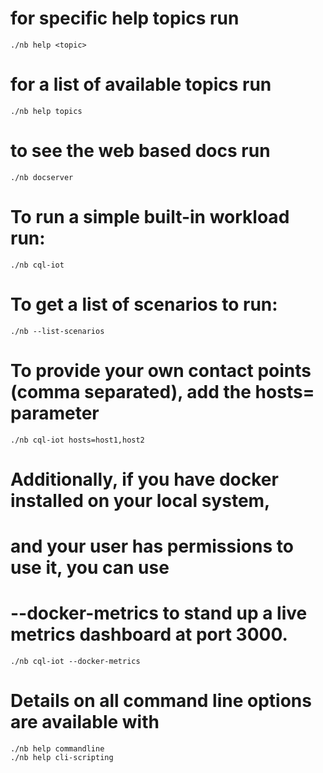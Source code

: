 # for specific help topics run
    ./nb help <topic>

# for a list of available topics run
    ./nb help topics

# to see the web based docs run
    ./nb docserver

# To run a simple built-in workload run:
    ./nb cql-iot

# To get a list of scenarios to run:
    ./nb --list-scenarios

# To provide your own contact points (comma separated), add the hosts= parameter
    ./nb cql-iot hosts=host1,host2

# Additionally, if you have docker installed on your local system,
# and your user has permissions to use it, you can use
# --docker-metrics to stand up a live metrics dashboard at port 3000.

    ./nb cql-iot --docker-metrics

# Details on all command line options are available with

    ./nb help commandline
    ./nb help cli-scripting

